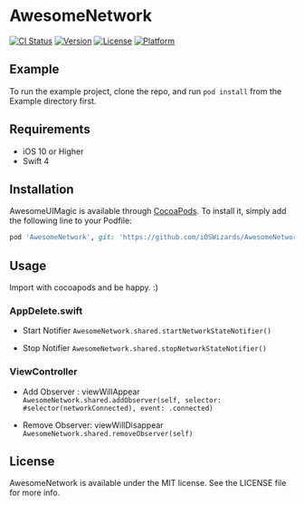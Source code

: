 # AwesomeNetwork

[![CI Status](http://img.shields.io/travis/evandro@itsdayoff.com/AwesomeNetwork.svg?style=flat)](https://travis-ci.org/evandro@itsdayoff.com/AwesomeNetwork)
[![Version](https://img.shields.io/cocoapods/v/AwesomeNetwork.svg?style=flat)](http://cocoapods.org/pods/AwesomeNetwork)
[![License](https://img.shields.io/cocoapods/l/AwesomeNetwork.svg?style=flat)](http://cocoapods.org/pods/AwesomeNetwork)
[![Platform](https://img.shields.io/cocoapods/p/AwesomeNetwork.svg?style=flat)](http://cocoapods.org/pods/AwesomeNetwork)

## Example

To run the example project, clone the repo, and run `pod install` from the Example directory first.

## Requirements

- iOS 10 or Higher
- Swift 4

## Installation

AwesomeUIMagic is available through [CocoaPods](http://cocoapods.org). To install
it, simply add the following line to your Podfile:

```ruby
pod 'AwesomeNetwork', git: 'https://github.com/iOSWizards/AwesomeNetwork', tag: '0.1.7'
```
## Usage

Import with cocoapods and be happy. :)

### AppDelete.swift
- Start Notifier
```AwesomeNetwork.shared.startNetworkStateNotifier()```

- Stop Notifier
```AwesomeNetwork.shared.stopNetworkStateNotifier()```

### ViewController
- Add Observer : viewWillAppear
```AwesomeNetwork.shared.addObserver(self, selector: #selector(networkConnected), event: .connected)```

- Remove Observer: viewWillDisappear
```AwesomeNetwork.shared.removeObserver(self)```

## License

AwesomeNetwork is available under the MIT license. See the LICENSE file for more info.
